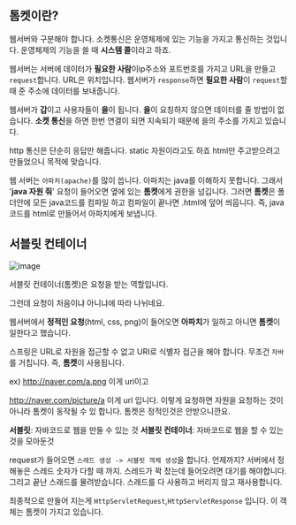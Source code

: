 ## 톰켓이란?

웹서버와 구분해야 합니다. 소켓통신은 운영체제에 있는 기능을 가지고 통신하는 것입니다. 운영체제의 기능을 쓸 때 **시스템 콜**이라고 하죠. 

웹서버는 서버에 데이터가 **필요한 사람**이ip주소와 포트번호를 가지고  URL을 만들고 `request`합니다. URL은 위치입니다. 웹서버가 `response`하면 **필요한 사람**이 `request`할 때 준 주소에 데이터를 보내줍니다.

웹서버가 **갑**이고 사용자들이 **을**이 됩니다. **을**이 요칭하지 않으면 데이터를 줄 방법이 없습니다. **소켓 통신**을 하면 한번 연결이 되면 지속되기 때문에 을의 주소를 가지고 있습니다.

http 통신은 단순히 응답만 해줍니다. static 자원이라고도 하죠 html만 주고받으려고 만들었으니 목적에 맞습니다.

웹 서버는 `아파치(apache)`를 많이 씁니다. 아파치는 java를 이해하지 못합니다. 그래서 '**java 자원 줘**' 요청이 들어오면 옆에 있는 **톰켓**에게 권한을 넘깁니다. 그러면 **톰켓**은 폴더안에 모든 java코드를 컴파일 하고 컴파일이 끝나면 .html에 덮어 씌웁니다. 즉, java코드를 html로 만들어서 아파치에게 보냅니다.





## 서블릿 컨테이너

![image](https://user-images.githubusercontent.com/65094518/147926874-77e8afa4-7e77-449e-843a-e325c21064da.png)

서블릿 컨테이너(톰켓)은 요청을 받는 역할입니다.

그런데 요청이 처음이냐 아니냐에 따라 나뉘네요.

웹서버에서 **정적인 요청**(html, css, png)이 들어오면 **아파치**가 일하고 아니면 **톰켓**이 일한다고 했습니다.

스프링은 URL로 자원을 접근할 수 없고 URI로 식별자 접근을 해야 합니다. 무조건 `자바`를 거칩니다. 즉, **톰켓**이 사용됩니다.

ex) http://naver.com/a.png 이게 uri이고

http://naver.com/picture/a 이게 url 입니다. 이렇게 요청하면 자원을 요청하는 것이 아니라 톰켓이 동작될 수 있 합니다. 톰켓은 정적인것은 안받으니깐요.



**서블릿**: 자바코드로 웹을 만들 수 있는 것
**서블릿 컨테이너**: 자바코드로 웹을 할 수 있는 것을 모아둔것

request가 들어오면 `스레드 생성 -> 서블릿 객체 생성`을 합니다. 언제까지? 서버에서 정해놓은 스레드 숫자가 다할 때 까지. 스레드가 꽉 찼는데 들어오려면 대기를 해야합니다. 그리고 끝난 스래드를 물려받습니다. 스래드를 다 사용하고 버리지 않고 재사용합니다.

최종적으로 만들어 지는게 `HttpServletRequest`,`HttpServletResponse` 입니다. 이 객체는 톰켓이 가지고 있습니다.





